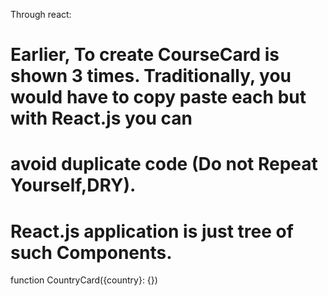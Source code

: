 Through react:
# Earlier, To create CourseCard is shown 3 times. Traditionally, you would have to copy paste each but with React.js you can 

# avoid duplicate code (Do not Repeat Yourself,DRY).

 # React.js application is just tree of such Components.

function CountryCard({country}: {})
